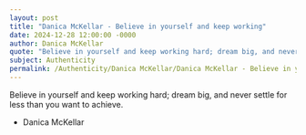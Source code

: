 ```yaml
---
layout: post
title: "Danica McKellar - Believe in yourself and keep working"
date: 2024-12-28 12:00:00 -0000
author: Danica McKellar
quote: "Believe in yourself and keep working hard; dream big, and never settle for less than you want to achieve."
subject: Authenticity
permalink: /Authenticity/Danica McKellar/Danica McKellar - Believe in yourself and keep working
---
```


Believe in yourself and keep working hard; dream big, and never settle for less than you want to achieve.

- Danica McKellar
